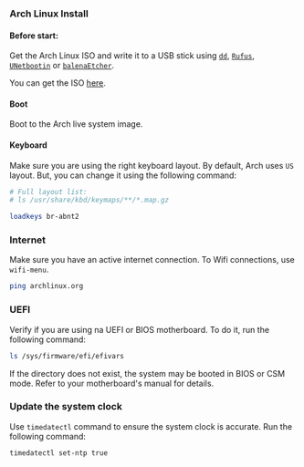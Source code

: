 ### Arch Linux Install

#### Before start:

Get the Arch Linux ISO and write it to a USB stick using [`dd`](https://pt.wikipedia.org/wiki/Dd_(Unix)), [`Rufus`](https://rufus.ie/), [`UNetbootin`](https://unetbootin.github.io/) or [`balenaEtcher`](https://www.balena.io/etcher/).

You can get the ISO [here](https://www.archlinux.org/download/).

#### Boot

Boot to the Arch live system image.

#### Keyboard

Make sure you are using the right keyboard layout. By default, Arch uses `US` layout. But, you can change it using the following command:

```bash
# Full layout list: 
# ls /usr/share/kbd/keymaps/**/*.map.gz

loadkeys br-abnt2
```

### Internet

Make sure you have an active internet connection. To Wifi connections, use `wifi-menu`.

```bash
ping archlinux.org
```

### UEFI

Verify if you are using na UEFI or BIOS motherboard. To do it, run the following command:

```bash
ls /sys/firmware/efi/efivars
```

If the directory does not exist, the system may be booted in BIOS or CSM mode. Refer to your motherboard's manual for details.

### Update the system clock

Use `timedatectl` command to ensure the system clock is accurate. Run the following command:

```bash
timedatectl set-ntp true
```

